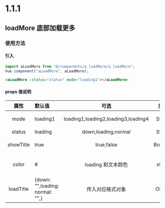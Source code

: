 # 1.1.1

## loadMore 底部加载更多

### 使用方法

#### 引入

```javascript
import aLoadMore from "@/components/a_loadMore/a_loadMore";
Vue.component("aLoadMore", aLoadMore);
```

```html
<aLoadMore :status="status" mode="loading1"></aLoadMore>
```

#### props 值说明

|   属性    | 默认值                          |                可选                 |  类型   |          简介           |
| :-------: | :------------------------------ | :---------------------------------: | :-----: | :---------------------: |
|   mode    | loading1                        | loading1,loading2,loading3,loading4 | String  |       加载中样式        |
|  status   | loading                         |         down,loading,normal         | String  |          状态           |
| showTitle | true                            |             true,false              | Boolean |      是否显示文本       |
|   color   | #                               |         loading 和文本颜色          | string  | loading4 需手动改变颜色 |
| loadTitle | {down: "",loading: normal: "",} |          传入对应格式对象           | Object  |      对应提示文本       |

